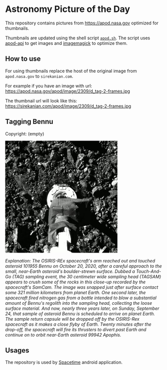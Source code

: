 # Astronomy Picture of the Day

This repository contains pictures from https://apod.nasa.gov optimized for thumbnails.

Thumbnails are updated using the shell script [`apod.sh`](apod.sh). The script
uses [apod-api](https://github.com/nasa/apod-api) to get images and [imagemagick](https://imagemagick.org) to
optimize them.

## How to use

For using thumbnails replace the host of the original image from `apod.nasa.gov` to `sirekanian.com`.

For example if you have an image with url:<br>
https://apod.nasa.gov/apod/image/2309/d_tag-2-frames.jpg

The thumbnail url will look like this:<br>
https://sirekanian.com/apod/image/2309/d_tag-2-frames.jpg

## Tagging Bennu

Copyright: (empty)

[![the picture of the day][1]][2]

_Explanation: The OSIRIS-REx spacecraft's arm reached out and touched asteroid 101955 Bennu on October 20, 2020, after a careful approach to the small, near-Earth asteroid's boulder-strewn surface. Dubbed a Touch-And-Go (TAG) sampling event, the 30 centimeter wide sampling head (TAGSAM) appears to crush some of the rocks in this close-up recorded by the spacecraft's SamCam. The image was snapped just after surface contact some 321 million kilometers from planet Earth. One second later, the spacecraft fired nitrogen gas from a bottle intended to blow a substantial amount of Bennu's regolith into the sampling head, collecting the loose surface material. And now, nearly three years later, on Sunday, September 24, that sample of asteroid Bennu is scheduled to arrive on planet Earth. The sample return capsule will be dropped off by the OSIRIS-Rex spacecraft as it makes a close flyby of Earth. Twenty minutes after the drop-off, the spacecraft will fire its thrusters to divert past Earth and continue on to orbit near-Earth asteroid 99942 Apophis._

## Usages

The repository is used by [Spacetime][3] android application.

[1]: image/2309/d_tag-2-frames.jpg

[2]: https://apod.nasa.gov/apod/image/2309/d_tag-2-frames.jpg

[3]: https://github.com/sirekanian/spacetime
